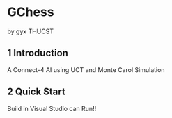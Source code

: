 # GChess
by gyx THUCST
## 1 Introduction
A Connect-4 AI using UCT and Monte Carol Simulation
## 2 Quick Start
Build in Visual Studio can Run!!
